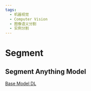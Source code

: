 ```yaml
---
tags:
  - 机器视觉
  - Computer Vision
  - 图像语义分割
  - 实例分割
---
```

# Segment

## Segment Anything Model

[Base Model DL](https://github.com/ultralytics/assets/releases/download/v8.1.0/sam_b.pt)

